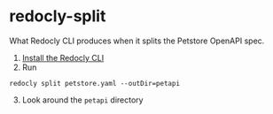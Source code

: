 # redocly-split
What Redocly CLI produces when it splits the Petstore OpenAPI spec.

1. [Install the Redocly CLI](https://redocly.com/docs/cli/installation/)
2. Run
```
redocly split petstore.yaml --outDir=petapi
```
3. Look around the `petapi` directory
